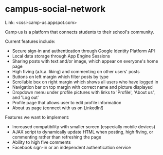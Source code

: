 # campus-social-network
Link: <cssi-camp-us.appspot.com>

Camp·us is a platform that connects students to their school's community.

Current features include:
- Secure sign-in and authentication through Google Identity Platform API
- Local data storage through App Engine Sessions
- Sharing posts with text and/or image, which appear on everyone's home page
- High fiving (a.k.a. liking) and commenting on other users' posts
- Buttons on left margin which filter posts by type
- Scrollable box on right margin which shows all users who have logged in
- Navigation bar on top margin with correct name and picture displayed
- Dropdown menu under profile pictures with links to 'Profile', 'About us', and 'Log out'
- Profile page that allows user to edit profile information
- About us page (connect with us on LinkedIn!)

Features we want to implement:
- Increased compatibility with smaller screen (especially mobile devices)
- AJAX script to dynamically update HTML when posting, high fiving, or commenting rather than refreshing the page
- Ability to high five comments
- Facebook sign-in or an independent authentication service
